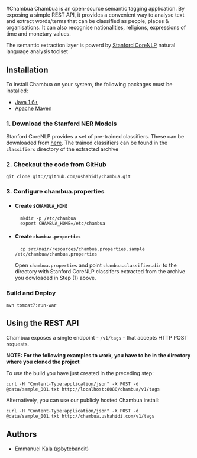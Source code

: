#Chambua
Chambua is an open-source semantic tagging application. By exposing a simple REST API, it provides a convenient way to analyse text and extract words/terms that can be classified as people, places & organisations. It can also recognise nationalities, religions, expressions of time and monetary values.

The semantic extraction layer is powerd by [Stanford CoreNLP](http://nlp.stanford.edu/software/corenlp.shtml) natural language analysis toolset

## Installation
To install Chambua on your system, the following packages must be installed:

* [Java 1.6+](http://www.oracle.com/technetwork/java/index.html)
* [Apache Maven](http://maven.apache.org)


### 1. Download the Stanford NER Models
Stanford CoreNLP provides a set of pre-trained classifiers. These can be downloaded from [here](http://nlp.stanford.edu/software/CRF-NER.shtml). The trained classifiers can be found in the ``classifiers`` directory of the extracted archive

### 2. Checkout the code from GitHub

	git clone git://github.com/ushahidi/Chambua.git

### 3. Configure chambua.properties

* #### Create ``$CHAMBUA_HOME``
	
		mkdir -p /etc/chambua
		export CHAMBUA_HOME=/etc/chambua

* #### Create ``chambua.properties``
	
		cp src/main/resources/chambua.properties.sample /etc/chambua/chambua.properties

	Open ``chambua.properties`` and point ``chambua.classifier.dir`` to the directory with 	Stanford CoreNLP classifers extracted from the archive you dowloaded in Step (1) above.

### Build and Deploy

	mvn tomcat7:run-war

## Using the REST API
Chambua exposes a single endpoint - ``/v1/tags`` - that accepts HTTP POST requests.

__NOTE: For the following examples to work, you have to be in the directory where you cloned the project__ 

To use the build you have just created in the preceding step:

	curl -H "Content-Type:application/json" -X POST -d @data/sample_001.txt http://localhost:8080/chambua/v1/tags
	
Alternatively, you can use our publicly hosted Chambua install:

	curl -H "Content-Type:application/json" -X POST -d @data/sample_001.txt http://chambua.ushahidi.com/v1/tags


## Authors
* Emmanuel Kala ([@bytebandit](https://twitter.com/bytebandit))

